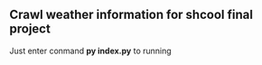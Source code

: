 ## Crawl weather information for shcool final project

Just enter conmand **py index.py** to running

